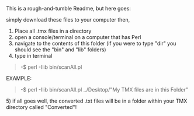 This is a rough-and-tumble Readme, but here goes:

simply download these files to your computer then,

1) Place all .tmx files in a directory
2) open a console/terminal on a computer that has Perl
3) navigate to the contents of this folder (if you were to type "dir" you should see the "bin" and "lib" folders)
4) type in terminal
<blockquote>
  -$ perl -Ilib bin/scanAll.pl <the directory of the TMX files>
</blockquote>

EXAMPLE:
<blockquote>
  -$ perl -Ilib bin/scanAll.pl ../Desktop/"My TMX files are in this Folder"
</blockquote>
5) if all goes well, the converted .txt files will be in a folder within your TMX directory called "Converted"!

